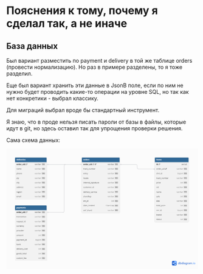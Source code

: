 # Пояснения к тому, почему я сделал так, а не иначе
## База данных
Был вариант разместить по payment и delivery в той же таблице orders (провести нормализацию).
Но раз в примере разделены, то я тоже разделил.

Еще был вариант хранить эти данные в JsonB поле, если по ним не нужно будет проводить какие-то операции на уровне SQL,
но так как нет конкретики - выбрал классику.

Для миграций выбрал вроде бы стандартный инструмент.

Я знаю, что в проде нельзя писать пароли от базы в файлы, которые идут в git, но здесь оставил так для упрощения проверки решения.

Сама схема данных:

![L0.png](imgs/L0.png)
